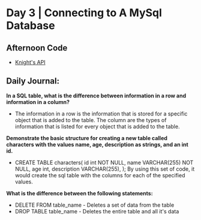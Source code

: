 # Day 3 | Connecting to A MySql Database

## Afternoon Code
+ [Knight's API](https://github.com/hollidavis/knightsapi)

## Daily Journal:

**In a SQL table, what is the difference between information in a row and information in a column?**

+ The information in a row is the information that is stored for a specific object that is added to the table. The column are the types of information that is listed for every object that is added to the table.

**Demonstrate the basic structure for creating a new table called characters with the values name, age, description as strings, and an int id.**

+ CREATE TABLE characters( id int NOT NULL, name VARCHAR(255) NOT NULL, age int, description VARCHAR(255), ); By using this set of code, it would create the sql table with the columns for each of the specified values.

**What is the difference between the following statements:**
+ DELETE FROM table_name - Deletes a set of data from the table
+ DROP TABLE table_name - Deletes the entire table and all it's data